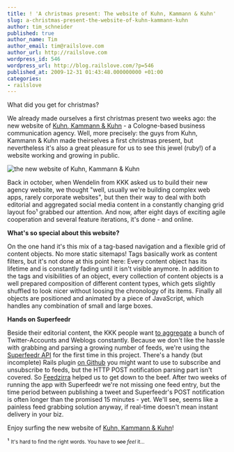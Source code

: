 ```yaml
---
title: ! 'A christmas present: The website of Kuhn, Kammann & Kuhn'
slug: a-christmas-present-the-website-of-kuhn-kammann-kuhn
author: tim_schneider
published: true
author_name: Tim
author_email: tim@railslove.com
author_url: http://railslove.com
wordpress_id: 546
wordpress_url: http://blog.railslove.com/?p=546
published_at: 2009-12-31 01:43:48.000000000 +01:00
categories:
- railslove
---
```

What did you get for christmas?

We already made ourselves a first christmas present two weeks ago: the new website of <a href="http://www.kkk-ag.de/" title="Kuhn, Kammann & Kuhn - Home">Kuhn, Kammann & Kuhn</a> - a Cologne-based business communication agency. Well, more precisely: the guys from Kuhn, Kammann & Kuhn made theirselves a first christmas present, but nevertheless it&#x27;s also a great pleasure for us to see this jewel (ruby!) of a website working and growing in public.

<img src="http://img.skitch.com/20091230-gktyx3hegx3umieifekdjfrqes.jpg" alt="the new website of Kuhn, Kammann & Kuhn"/>

Back in october, when Wendelin from KKK asked us to build their new agency website, we thought "well, usually we&#x27;re building complex web apps, rarely corporate websites", but then their way to deal with both editorial and aggregated social media content in a constantly changing grid layout foo&sup1; grabbed our attention. And now, after eight days of exciting agile cooperation and several feature iterations, it&#x27;s done - and online.

<strong>What&#x27;s so special about this website?</strong>

On the one hand it&#x27;s this mix of a tag-based navigation and a flexible grid of content objects. No more static sitemaps! Tags basically work as content filters, but it&#x27;s not done at this point here: Every content object has its lifetime and is constantly fading until it isn&#x27;t visible anymore. In addition to the tags and visibilities of an object, every collection of content objects is a well prepared composition of different content types, which gets slightly shuffled to look nicer without loosing the chronology of its items. Finally all objects are positioned and animated by a piece of JavaScript, which handles any combination of small and large boxes.

<strong>Hands on Superfeedr</strong>

Beside their editorial content, the KKK people want <a href="http://www.kkk-ag.de/news" title="Kuhn, Kammann & Kuhn | news">to aggregate</a> a bunch of Twitter-Accounts and Weblogs constantly. Because we don&#x27;t like the hassle with grabbing and parsing a growing number of feeds, we&#x27;re using the <a href="http://superfeedr.com/" title="Superfeedr : Real-time feed parsing in the cloud for web-developers">Superfeedr API</a> for the first time in this project. There&#x27;s a handy (but incomplete) Rails plugin <a href="http://github.com/empika/Superfeedr-PubSubHubbub-Rails-Plugin/">on Github</a> you might want to use to subscribe and unsubscribe to feeds, but the HTTP POST notification parsing part isn&#x27;t covered. So <a href="http://github.com/pauldix/feedzirra/" title="pauldix's feedzirra at master - GitHub">Feedzirra</a> helped us to get down to the beef. After two weeks of running the app with Superfeedr we&#x27;re not missing one feed entry, but the time period between publishing a tweet and Superfeedr&#x27;s POST notification is often longer than the promised 15 minutes - yet. We&#x27;ll see, seems like a painless feed grabbing solution anyway, if real-time doesn&#x27;t mean instant delivery in your biz.

Enjoy surfing the new website of <a href="http://www.kkk-ag.de/" title="Kuhn, Kammann & Kuhn - Home">Kuhn, Kammann & Kuhn</a>!

&sup1; <small>It's hard to find the right words. You have to <del datetime="2009-12-30T23:36:17+00:00">see</del> <em>feel</em> it...</small>

